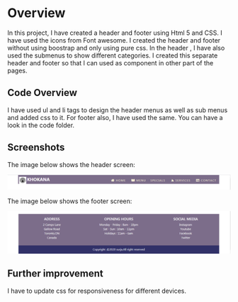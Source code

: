 # Overview
In this project, I have created a header and footer using Html 5 and CSS. I have used the icons from Font awesome.
I created the header and footer without using boostrap and only using pure css.
In the header , I have also used the submenus to show different categories. I created this separate header and footer so that I can used as component in other part of the pages.

## Code Overview
I have used ul and li tags to design the header menus as well as sub menus and added css to it.
For footer also, I have used the same. You can have a look in the code folder.


## Screenshots
The image below shows the header screen:

![alt text](https://github.com/surjadevi/htmlheaderfooter/blob/main/header.png)

The image below shows the footer screen:

![alt text](https://github.com/surjadevi/htmlheaderfooter/blob/main/footer.png)


## Further improvement
I have to update css for responsiveness for different devices.
